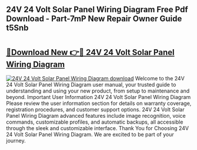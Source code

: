 ## 24V 24 Volt Solar Panel Wiring Diagram Free Pdf Download - Part-7mP New Repair Owner Guide t5Snb

# <h2><a href="http://dfkgf9.blite.top/?on=24V+24+Volt+Solar+Panel+Wiring+Diagram">🔗Download New 👉🔴 24V 24 Volt Solar Panel Wiring Diagram</a></h2>

[![24V 24 Volt Solar Panel Wiring Diagram download](https://i.imgur.com/lujVjoI.png)](http://dfkgf9.blite.top/?on=24V+24+Volt+Solar+Panel+Wiring+Diagram)
Welcome to the 24V 24 Volt Solar Panel Wiring Diagram user manual, your trusted guide to understanding and using your new product, from setup to maintenance and beyond. Important User Information 24V 24 Volt Solar Panel Wiring Diagram Please review the user information section for details on warranty coverage, registration procedures, and customer support options. 24V 24 Volt Solar Panel Wiring Diagram advanced features include image recognition, voice commands, customizable profiles, and automatic backups, all accessible through the sleek and customizable interface. Thank You for Choosing 24V 24 Volt Solar Panel Wiring Diagram. We are excited to be part of your journey.
